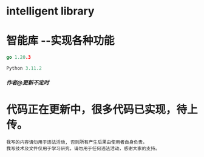 # intelligent library
# 智能库 --实现各种功能
```go
go 1.20.3

```

```python
Python 3.11.2

```

##### 作者@更新不定时
# 代码正在更新中，很多代码已实现，待上传。
```
我写的内容请勿用于违法活动, 否则所有产生后果由使用者自身负责。
我写技术及文件仅用于学习研究，请勿用于任何违法活动，感谢大家的支持。
```